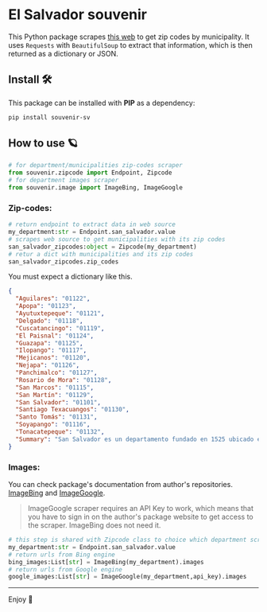 # El Salvador souvenir

This Python package scrapes [this web](https://www.listasal.info/articulos/codigo-postal-el-salvador.shtml) to get zip codes by municipality. It uses `Requests` with `BeautifulSoup` to extract that information, which is then returned as a dictionary or JSON.
 ## Install 🛠️

This package can be installed with **PIP** as a dependency:

```bash
pip install souvenir-sv
```

## How to use 🪐

```python
# for department/municipalities zip-codes scraper
from souvenir.zipcode import Endpoint, Zipcode
# for department images scraper
from souvenir.image import ImageBing, ImageGoogle
```

### Zip-codes:

```python
# return endpoint to extract data in web source
my_department:str = Endpoint.san_salvador.value
# scrapes web source to get municipalities with its zip codes
san_salvador_zipcodes:object = Zipcode(my_department)
# retur a dict with municipalities and its zip codes
san_salvador_zipcodes.zip_codes
```

You must expect a dictionary like this.

```json
{
  "Aguilares": "01122",
  "Apopa": "01123",
  "Ayutuxtepeque": "01121",
  "Delgado": "01118",
  "Cuscatancingo": "01119",
  "El Paisnal": "01124",
  "Guazapa": "01125",
  "Ilopango": "01117",
  "Mejicanos": "01120",
  "Nejapa": "01126",
  "Panchimalco": "01127",
  "Rosario de Mora": "01128",
  "San Marcos": "01115",
  "San Martín": "01129",
  "San Salvador": "01101",
  "Santiago Texacuangos": "01130",
  "Santo Tomás": "01131",
  "Soyapango": "01116",
  "Tonacatepeque": "01132",
  "Summary": "San Salvador es un departamento fundado en 1525 ubicado en la Zona Central de El Salvador. Posee 3 distritos y 19 municipios."
}
```

### Images:
You can check package's documentation from author's repositories.
[ImageBing](https://github.com/ffreemt/bing-image-urls) and [ImageGoogle](https://github.com/arrrlo/Google-Images-Search).

> ImageGoogle scraper requires an API Key to work, which means that you have to sign in on the author's package website to get access to the scraper. ImageBing does not need it.

```python
# this step is shared with Zipcode class to choice which department scrape
my_department:str = Endpoint.san_salvador.value
# return urls from Bing engine
bing_images:List[str] = ImageBing(my_department).images
# return urls from Google engine
google_images:List[str] = ImageGoogle(my_department,api_key).images
```

----
Enjoy :bamboo:
